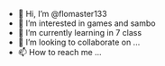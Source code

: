 - 👋 Hi, I’m @flomaster133
- 👀 I’m interested in games and sambo
- 🌱 I’m currently learning in 7 class
- 💞️ I’m looking to collaborate on ...
- 📫 How to reach me ...

<!---
flomaster133/flomaster133 is a ✨ special ✨ repository because its `README.md` (this file) appears on your GitHub profile.
You can click the Preview link to take a look at your changes.
--->
